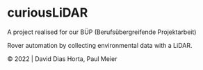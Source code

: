 # curiousLiDAR

A project realised for our BÜP (Berufsübergreifende Projektarbeit)

Rover automation by collecting environmental data with a LiDAR.

© 2022 | David Dias Horta, Paul Meier
